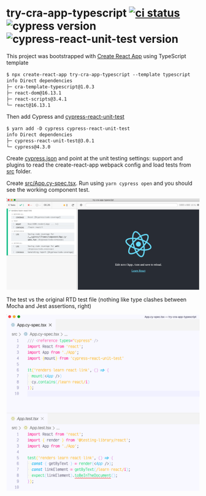 # try-cra-app-typescript [![ci status][ci image]][ci url] ![cypress version](https://img.shields.io/badge/cypress-4.6.0-brightgreen) ![cypress-react-unit-test version](https://img.shields.io/badge/cypress--react--unit--test-4.2.3-brightgreen)

This project was bootstrapped with [Create React App](https://github.com/facebook/create-react-app) using TypeScript template

```shell
$ npx create-react-app try-cra-app-typescript --template typescript
info Direct dependencies
├─ cra-template-typescript@1.0.3
├─ react-dom@16.13.1
├─ react-scripts@3.4.1
└─ react@16.13.1
```

Then add Cypress and [cypress-react-unit-test](https://github.com/bahmutov/cypress-react-unit-test)

```shell
$ yarn add -D cypress cypress-react-unit-test
info Direct dependencies
├─ cypress-react-unit-test@3.0.1
└─ cypress@4.3.0
```

Create [cypress.json](cypress.json) and point at the unit testing settings: support and plugins to read the create-react-app webpack config and load tests from [src](src) folder.

Create [src/App.cy-spec.tsx](src/App.cy-spec.tsx). Run using `yarn cypress open` and you should see the working component test.

![Working unit test](images/works.png)

The test vs the original RTD test file (nothing like type clashes between Mocha and Jest assertions, right)

![Code](images/initial-code.png)

[ci image]: https://github.com/bahmutov/try-cra-app-typescript/workflows/ci/badge.svg?branch=master
[ci url]: https://github.com/bahmutov/try-cra-app-typescript/actions
